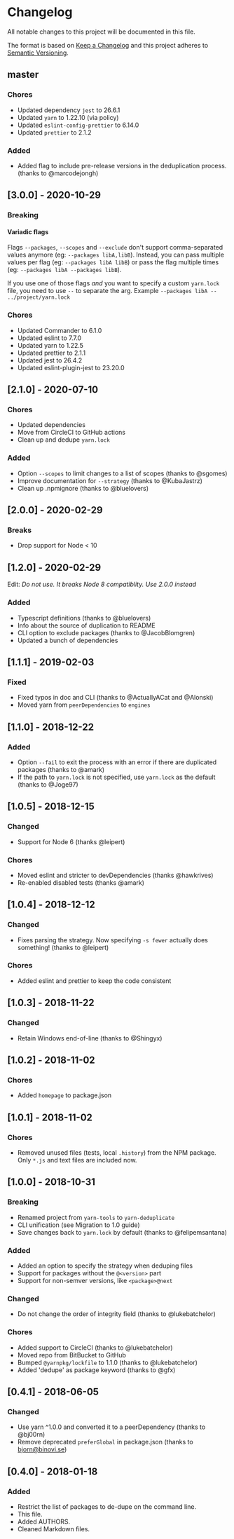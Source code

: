 # Changelog

All notable changes to this project will be documented in this file.

The format is based on [Keep a Changelog](http://keepachangelog.com/en/1.0.0/)
and this project adheres to [Semantic Versioning](http://semver.org/spec/v2.0.0.html).

## master

### Chores

- Updated dependency `jest` to 26.6.1
- Updated `yarn` to 1.22.10 (via policy)
- Updated `eslint-config-prettier` to 6.14.0
- Updated `prettier` to 2.1.2

### Added

- Added flag to include pre-release versions in the deduplication process. (thanks to @marcodejongh)

## [3.0.0] - 2020-10-29

### Breaking

#### Variadic flags

Flags `--packages`, `--scopes` and `--exclude` don't support comma-separated values anymore (eg:
`--packages libA,libB`). Instead, you can pass multiple values per flag (eg: `--packages libA libB`)
 or pass the flag multiple times (eg: `--packages libA --packages libB`).

If you use one of those flags _and_ you want to specify a custom `yarn.lock` file, you need to use
`--` to separate the arg. Example `--packages libA -- ../project/yarn.lock`

### Chores

- Updated Commander to 6.1.0
- Updated eslint to 7.7.0
- Updated yarn to 1.22.5
- Updated prettier to 2.1.1
- Updated jest to 26.4.2
- Updated eslint-plugin-jest to 23.20.0

## [2.1.0] - 2020-07-10

### Chores

- Updated dependencies
- Move from CircleCI to GitHub actions
- Clean up and dedupe `yarn.lock`

### Added

- Option `--scopes` to limit changes to a list of scopes (thanks to @sgomes)
- Improve documentation for `--strategy` (thanks to @KubaJastrz)
- Clean up .npmignore (thanks to @bluelovers)

## [2.0.0] - 2020-02-29

### Breaks

- Drop support for Node < 10

## [1.2.0] - 2020-02-29

Edit: *Do not use. It breaks Node 8 compatiblity. Use 2.0.0 instead*

### Added

- Typescript definitions (thanks to @bluelovers)
- Info about the source of duplication to README
- CLI option to exclude packages (thanks to @JacobBlomgren)
- Updated a bunch of dependencies

## [1.1.1] - 2019-02-03

### Fixed

- Fixed typos in doc and CLI (thanks to @ActuallyACat and @Alonski)
- Moved yarn from `peerDependencies` to `engines`

## [1.1.0] - 2018-12-22

### Added

- Option `--fail` to exit the process with an error if there are duplicated packages (thanks to @amark)
- If the path to `yarn.lock` is not specified, use `yarn.lock` as the default (thanks to @Joge97)

## [1.0.5] - 2018-12-15

### Changed

- Support for Node 6 (thanks @leipert)

### Chores

 - Moved eslint and stricter to devDependencies (thanks @hawkrives)
 - Re-enabled disabled tests (thanks @amark)

## [1.0.4] - 2018-12-12

### Changed

- Fixes parsing the strategy. Now specifying `-s fewer` actually does something! (thanks to @leipert)

### Chores

- Added eslint and prettier to keep the code consistent

## [1.0.3] - 2018-11-22

### Changed

- Retain Windows end-of-line (thanks to @Shingyx)

## [1.0.2] - 2018-11-02

### Chores

- Added `homepage` to package.json

## [1.0.1] - 2018-11-02

### Chores

- Removed unused files (tests, local `.history`) from the NPM package. Only `*.js` and
  text files are included now.

## [1.0.0] - 2018-10-31

### Breaking

- Renamed project from `yarn-tools` to `yarn-deduplicate`
- CLI unification (see Migration to 1.0 guide)
- Save changes back to `yarn.lock` by default (thanks to @felipemsantana)

### Added

- Added an option to specify the strategy when deduping files
- Support for packages without the `@<version>` part
- Support for non-semver versions, like `<package>@next`

### Changed

- Do not change the order of integrity field (thanks to @lukebatchelor)

### Chores

- Added support to CircleCI (thanks to @lukebatchelor)
- Moved repo from BitBucket to GitHub
- Bumped `@yarnpkg/lockfile` to 1.1.0 (thanks to @lukebatchelor)
- Added 'dedupe' as package keyword (thanks to @gfx)

## [0.4.1] - 2018-06-05

### Changed

- Use yarn ^1.0.0 and converted it to a peerDependency (thanks to @bj00rn)
- Remove deprecated `preferGlobal` in package.json (thanks to bjorn@binovi.se)

## [0.4.0] - 2018-01-18

### Added

- Restrict the list of packages to de-dupe on the command line.
- This file.
- Added AUTHORS.
- Cleaned Markdown files.
